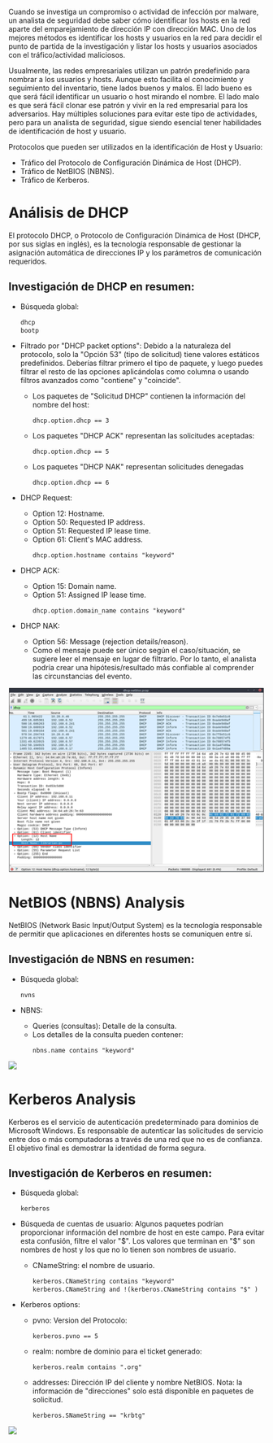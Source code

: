 

Cuando se investiga un compromiso o actividad de infección por malware, un analista de seguridad debe saber cómo identificar los hosts en la red aparte del emparejamiento de dirección IP con dirección MAC. Uno de los mejores métodos es identificar los hosts y usuarios en la red para decidir el punto de partida de la investigación y listar los hosts y usuarios asociados con el tráfico/actividad maliciosos.

Usualmente, las redes empresariales utilizan un patrón predefinido para nombrar a los usuarios y hosts. Aunque esto facilita el conocimiento y seguimiento del inventario, tiene lados buenos y malos. El lado bueno es que será fácil identificar un usuario o host mirando el nombre. El lado malo es que será fácil clonar ese patrón y vivir en la red empresarial para los adversarios. Hay múltiples soluciones para evitar este tipo de actividades, pero para un analista de seguridad, sigue siendo esencial tener habilidades de identificación de host y usuario.

Protocolos que pueden ser utilizados en la identificación de Host y Usuario:
- Tráfico del Protocolo de Configuración Dinámica de Host (DHCP).
- Tráfico de NetBIOS (NBNS).
- Tráfico de Kerberos.



# Análisis de DHCP
El protocolo DHCP, o Protocolo de Configuración Dinámica de Host (DHCP, por sus siglas en inglés), es la tecnología responsable de gestionar la asignación automática de direcciones IP y los parámetros de comunicación requeridos.

## Investigación de DHCP en resumen:
- Búsqueda global:
  ```
  dhcp
  bootp
  ```

- Filtrado por "DHCP packet options": Debido a la naturaleza del protocolo, solo la "Opción 53" (tipo de solicitud) tiene valores estáticos predefinidos. Deberías filtrar primero el tipo de paquete, y luego puedes filtrar el resto de las opciones aplicándolas como columna o usando filtros avanzados como "contiene" y "coincide".
  - Los paquetes de "Solicitud DHCP" contienen la información del nombre del host:
    ```
    dhcp.option.dhcp == 3
    ```
  
  - Los paquetes "DHCP ACK" representan las solicitudes aceptadas:
    ```
    dhcp.option.dhcp == 5
    ```
  
  - Los paquetes "DHCP NAK" representan solicitudes denegadas
    ```
    dhcp.option.dhcp == 6
    ```

- DHCP Request:
  - Option 12: Hostname.
  - Option 50: Requested IP address.
  - Option 51: Requested IP lease time.
  - Option 61: Client's MAC address.
    ```
    dhcp.option.hostname contains "keyword"
    ```

- DHCP ACK:
  - Option 15: Domain name.
  - Option 51: Assigned IP lease time.
    ```
    dhcp.option.domain_name contains "keyword"  
    ```

- DHCP NAK:
  - Option 56: Message (rejection details/reason).
  - Como el mensaje puede ser único según el caso/situación, se sugiere leer el mensaje en lugar de filtrarlo. Por lo tanto, el analista podría crear una hipótesis/resultado más confiable al comprender las circunstancias del evento.


![](capturas/wireshark-dhcp.png)



# NetBIOS (NBNS) Analysis
NetBIOS (Network Basic Input/Output System) es la tecnología responsable de permitir que aplicaciones en diferentes hosts se comuniquen entre sí.

## Investigación de NBNS en resumen:
- Búsqueda global:
  ```
  nvns
  ```

- NBNS:
  - Queries (consultas): Detalle de la consulta.
  - Los detalles de la consulta pueden contener:
    ```
    nbns.name contains "keyword"
    ```

![](capturas/netbios.png)


# Kerberos Analysis
Kerberos es el servicio de autenticación predeterminado para dominios de Microsoft Windows. Es responsable de autenticar las solicitudes de servicio entre dos o más computadoras a través de una red que no es de confianza. El objetivo final es demostrar la identidad de forma segura.

## Investigación de Kerberos en resumen:
- Búsqueda global: 
  ```
  kerberos
  ```

- Búsqueda de cuentas de usuario: Algunos paquetes podrían proporcionar información del nombre de host en este campo. Para evitar esta confusión, filtre el valor "$". Los valores que terminan en "$" son nombres de host y los que no lo tienen son nombres de usuario.
  - CNameString: el nombre de usuario.
    ```
    kerberos.CNameString contains "keyword"
    kerberos.CNameString and !(kerberos.CNameString contains "$" )
    ```


- Kerberos options:
  - pvno: Version del Protocolo:
    ```
    kerberos.pvno == 5
    ```
  - realm: nombre de dominio para el ticket generado:
    ```
    kerberos.realm contains ".org"
    ```
  - addresses: Dirección IP del cliente y nombre NetBIOS. Nota: la información de "direcciones" solo está disponible en paquetes de solicitud.
    ```
    kerberos.SNameString == "krbtg"
    ```

![](capturas/kerberos.png)


